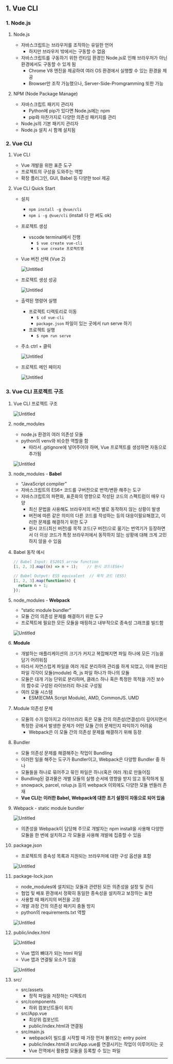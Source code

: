 ## **1. Vue CLI**

### **1. Node.js**

1. Node.js
    - 자바스크립트는 브라우저를 조작하는 유일한 언어
        - 하지만 브라우저 밖에서는 구동할 수 없음
    - 자바스크립트를 구동하기 위한 런타임 환경인 Node.js로 인해 브라우저가 아닌 환경에서도 구동할 수 있게 됨
        - Chrome V8 엔진을 제공하여 여러 OS 환경에서 실행할 수 있는 환경을 제공
        - Browser만 조작 가능했으나, Server-Side-Promgramming 또한 가능
    
2. NPM (Node Package Manage)
    - 자바스크립트 패키지 관리자
        - Python에 pip가 있다면 Node.js에는 npm
        - pip와 마찬가지로 다양한 의존성 패키지를 관리
    - Node.js의 기본 패키지 관리자
    - Node.js 설치 시 함께 설치됨

### **2. Vue CLI**

1. Vue CLI
    - Vue 개발을 위한 표준 도구
    - 프로젝트의 구성을 도와주는 역할
    - 확장 플러그인, GUI, Babel 등 다양한 tool 제공
    
2. Vue CLI Quick Start
    - 설치
        - `npm install -g @vue/cli`
        - `npm i -g @vue/cli`   (install 다 안 써도 ok)
    - 프로젝트 생성
        - vscode terminal에서 진행
            - `$ vue create vue-cli`
            - `$ vue create 프로젝트명`
    - Vue 버전 선택 (Vue 2)
        
        ![Untitled](https://s3-us-west-2.amazonaws.com/secure.notion-static.com/d7a7b751-8f1f-47d9-901a-4d55c3070258/Untitled.png)
        
    - 프로젝트 생성 성공
        
        ![Untitled](https://s3-us-west-2.amazonaws.com/secure.notion-static.com/6b8b5473-8948-4c8c-bbdc-db20f8e9650a/Untitled.png)
        
    - 출력된 명령어 실행
        - 프로젝트 디렉토리로 이동
            - `$ cd vue-cli`
            - `package.json` 파일이 있는 곳에서 run serve 하기
        - 프로젝트 실행
            - `$ npm run serve`
        
    - 주소 ctrl +  클릭
        
        ![Untitled](https://s3-us-west-2.amazonaws.com/secure.notion-static.com/5f6dd8f5-6d63-4b3a-9393-24ca60ecc835/Untitled.png)
        
    - 프로젝트 메인 페이지
        
        ![Untitled](https://s3-us-west-2.amazonaws.com/secure.notion-static.com/09c2b21f-2a48-459a-a5c2-6554e5e6df23/Untitled.png)
        

### **3. Vue CLI 프로젝트 구조**

1. Vue CLI 프로젝트 구조
    
    ![Untitled](https://s3-us-west-2.amazonaws.com/secure.notion-static.com/4c55cbee-c276-47b6-b9b9-0a1736770bc1/Untitled.png)
    
2. node_modules
    
    
    - node.js 환경의 여러 의존성 모듈
    - python의 venv와 비슷한 역할을 함
        - 따라서 .gitignore에 넣어주어야 하며, Vue 프로젝트를 생성하면 자동으로 추가됨
    
    ![Untitled](https://s3-us-west-2.amazonaws.com/secure.notion-static.com/43f8d0f6-d575-46a8-9f22-bbee64864b17/Untitled.png)
    
3. node_modules - **Babel**
    - “JavaScript compiler”
    - 자바스크립트의 ES6+ 코드를 구버전으로 번역/변환 해주는 도구
    - 자바스크립트의 파편화, 표준화의 영향으로 작성된 코드의 스펙트럼이 매우 다양
        - 최신 문법을 사용해도 브라우저의 버전 별로 동작하지 않는 상황이 발생
        - 버전에 따른 같은 의미의 다른 코드를 작성하는 등의 대응이필요해졌고, 이러한 문제를 해결하기 위한 도구
        - 원시 코드(최신 버전)를 목적 코드(구 버전)으로 옮기는 번역기가 등장하면서 더 이상 코드가 특정 브라우저에서 동작하지 않는 상황에 대해 크게 고민하지 않을 수 있음
    
4. Babel 동작 예시
    
    ```jsx
    // Babel Input: ES2015 arrow function
    [1, 2, 3].map((n) => n + 1);    // 원시 코드(ES6+)
    
    // Babel Output: ES5 equivalent  // 목적 코드 (ES5)
    [1, 2, 3].map(function(n) {
      return n + 1;
    });
    ```
    
5. node_modules - **Webpack**
    
    
    - “static module bundler”
    - 모듈 간의 의존성 문제를 해결하기 위한 도구
    - 프로젝트에 필요한 모든 모듈을 매핑하고 내부적으로 종속성 그래프를 빌드함
    
    ![Untitled](https://s3-us-west-2.amazonaws.com/secure.notion-static.com/9096d8c2-aaf4-4eca-bbd9-80fc6f6f9685/Untitled.png)
    
6. **Module**
    - 개발하는 애플리케이션의 크기가 커지고 복잡해지면 파일 하나에 모든 기능을 담기 어려워짐
    - 따라서 자연스럽게 파일을 여러 개로 분리하여 관리를 하게 되었고, 이때 분리된 파일 각각이 모듈(module) 즉, js 파일 하나가 하나의 모듈
    - 모듈은 대개 기능 단위로 분리하며, 클래스 하나 혹은 특정한 목적을 가진 보수의 함수로 구성된 라이브러리 하나로 구성됨
    - 여러 모듈 시스템
        - ESM(ECMA Script Module), AMD, CommonJS. UMD
    
7. Module 의존성 문제
    - 모듈의 수가 많아지고 라이브러리 혹은 모듈 간의 의존성(연결성)이 깊어지면서 특정한 곳에서 발생한 문제가 어떤 모듈 간의 문제인지 파익하기 어려움
        - Webpack은 이 모듈 간의 의존성 문제를 해결하기 위해 등장
    
8. Bundler
    - 모듈 의존성 문제를 해결해주는 작업이 Bundling
    - 이러한 일을 해주는 도구가 Bundler이고, Webpack은 다양항 Bundler 중 하나
    - 모듈들을 하나로 묶어주고 묶인 파일은 하나(혹은 여러 개)로 만들어짐
    - Bundling된 결과물은 개별 모듈의 실행 순서에 영향을 받지 않고 동작하게 됨
    - snowpack, parcel, rolup.js 등의 webpack 이외에도 다양한 모듈 번들러 존재
    - **Vue CLI는 이러한 Babel, Webpack에 대한 초기 설정이 자동으로 되어 있음**
    
9. Webpack - static module bundler
    
    ![Untitled](https://s3-us-west-2.amazonaws.com/secure.notion-static.com/932a9403-d37e-4358-80b9-9208a70a7b4a/Untitled.png)
    
    - 의존성을 Webpack이 담당해 주므로 개발자는 npm install을 사용해 다양한 모듈을 한 번에 설치하고 각 모듈을 사용해 개발에 집중할 수 있음
    
10. package.json
    
    
    - 프로젝트의 종속성 목록과 지원되는 브라우저에 대한 구성 옵션을 포함
    
    ![Untitled](https://s3-us-west-2.amazonaws.com/secure.notion-static.com/58a05057-37ef-471f-ae0a-a4b894b2c711/Untitled.png)
    
11. package-lock.json
    
    
    - node_modules에 설치되는 모듈과 관련된 모든 의존성을 설정 및 관리
    - 협업 및 배포 환경에서 정확히 동일한 종속성을 설치하고 보장하는 표현
    - 사용할 때 패키지의 버전을 고정
    - 개발 과정 간의 의존성 패키지 충돌 방지
    - python의 requirements.txt 역할
    
    ![Untitled](https://s3-us-west-2.amazonaws.com/secure.notion-static.com/56382718-923a-494d-90c2-e79576ba4a3e/Untitled.png)
    
12. public/index.html
    
    
    ![Untitled](https://s3-us-west-2.amazonaws.com/secure.notion-static.com/887a830f-ae77-4290-bcab-b1ab8dba090d/Untitled.png)
    
    - Vue 앱의 뼈대가 되는 html 파일
    - Vue 앱과 연결될 요소가 있음
    
    ![Untitled](https://s3-us-west-2.amazonaws.com/secure.notion-static.com/5123c547-3366-4c6c-83d9-7c3c4f11b974/Untitled.png)
    
13. src/
    - src/assets
        - 정적 파일을 저장하는 디렉토리
    - src/components
        - 하위 컴포넌트들이 위치
    - src/App.vue
        - 최상위 컴포넌트
        - public/index.html과 연결됨
    - src/main.js
        - webpack이 빌드를 시작할 때 가장 먼저 불러오는 entry point
        - public/index.html과 src/App.vue를 연결시키는 작업이 이루어지는 곳
        - Vue 전역에서 활용할 모듈을 등록할 수 있는 파일

---
